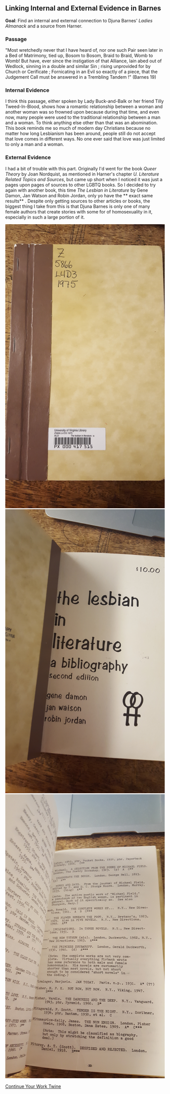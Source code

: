 ## Linking Internal and External Evidence in Barnes


**Goal**: Find an internal and external connection to Djuna Barnes' _Ladies Almanack_ and a source from Harner.

### Passage

"Most wretchedly never that I have heard of, nor one such Pair seen later in a Bed of Matrimony, tied up, Bosom to Bosom, Braid to Braid, Womb to Womb! But have, ever since the instigation of that Alliance, lain abed out of Wedlock, sinning in a double and similar Sin ; rising unprovided for by Church or Cerificate ; Fornicating in an Evil so exactly of a piece, that the Judgement Call must be answered in a Trembling Tandem !" (Barnes 19)

### Internal Evidence

I think this passage, either spoken by Lady Buck-and-Balk or her friend Tilly Tweed-In-Blood, shows how a romantic relationship between a woman and another woman was so frowned upon because during that time, and even now, many people were used to the traditional relationship between a man and a woman. To think anything else other than that was an abomination. This book reminds me so much of modern day Christians because no matter how long Lesbianism has been around, people still do not accept that love comes in different ways. No one ever said that love was just limited to only a man and a woman.


### External Evidence

I had a bit of trouble with this part. Originally I'd went for the book _Queer Theory_ by Joan Nordquist, as mentioned in Harner's chapter _U. Literature Related Topics and Sources_, but came up short when I noticed it was just a pages upon pages of sources to other LGBTQ books. So I decided to try again with another book, this time _The Lesbian in Literature_ by Gene Damon, Jan Watson and Robin Jordan, only yo have the ** exact same results** . Despite only getting sources to other articles or books, the biggest thing I take from this is that Djuna Barnes is only one of many female authors that create stories with some for of homosexuality in it, especially in such a large portion of it. 


![Cover](20170129_203310.jpg)
![Inside Cover](20170129_203314.jpg)
![Random Page](20170129_203325.jpg)


[Continue Your Work Twine](Work.html)
